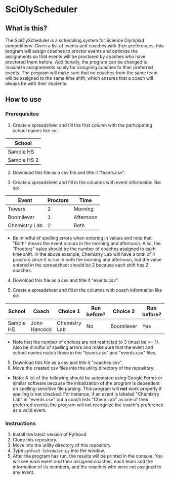 # SciOlyScheduler
## What is this?
The SciOlyScheduler is a scheduling system for Science Olympiad competitions. Given a list of events and coaches with their preferences, this program will assign coaches to proctor events and optimize the assignments so that events will be proctored by coaches who have proctored them before. Additionally, the program can be changed to maximize assignements solely for assigning coaches to thier preferred events. The program will make sure that no coaches from the same team will be assigned to the same time shift, which ensures that a coach will always be with their students.
## How to use
### Prerequisites
1. Create a spreadsheet and fill the first column with the participating school names like so:

| School |
| ------ |
| Sample HS |
| Sample HS 2 |

2. Download this file as a csv file and title it "teams.csv".

3. Create a spreadsheet and fill in the columns with event information like so:

| Event | Proctors | Time |
| ----- | -------- | ---- |
| Towers | 2 | Morning |
| Boomilever | 1 | Afternoon |
| Chemistry Lab | 2 | Both |

- Be mindful of spelling errors when entering in values and note that "Both" means the event occurs in the morning and afternoon. Also, the "Proctors" value should be the number of coaches assigned to each time shift. In the above example, Chemistry Lab will have a total of 4 proctors since it is run in both the morning and afternoon, but the value entered in the spreadsheet should be 2 because each shift has 2 coaches. 
4. Download this file as a csv and title it "events.csv".

5. Create a spreadsheet and fill in the columns with coach information like so:

| School | Coach | Choice 1 | Run before? | Choice 2 | Run before? | Choice 3 | Run before? |
| ------ | ------ | ------ | ------ | ------ | ------ | ------ | ------ |
| Sample HS | John Hancock | Chemistry Lab | No | Boomilever | Yes | Towers | No |

- Note that the number of choices are not restricted to 3 (must be >= 1). Also be mindful of spelling errors and make sure that the event and school names match those in the "teams.csv" and "events.csv" files. 
5. Download this file as a csv and title it "coaches.csv".
6. Move the created csv files into the utility directory of the repository.

- Note: A lot of the following should be automated using Google Forms or similar software because the initialization of the program is dependent on spelling-sensitive file parsing. This program will <b>not</b> work properly if spelling is not checked. For instance, if an event is labeled "Chemistry Lab" in "events.csv" but a coach lists "Chem Lab" as one of their preferred events, the program will not recognize the coach's preference as a valid event.
### Instructions 
1. Install the latest version of Python3
2. Clone this repository.
3. Move into the utility directory of this repository.
4. Type `python3 Scheduler.py` into the window.
5. After the program has run, the results will be printed in the console. You will see each event and their assigned coaches, each team and the information of its members, and the coaches who were not assigned to any event. 
